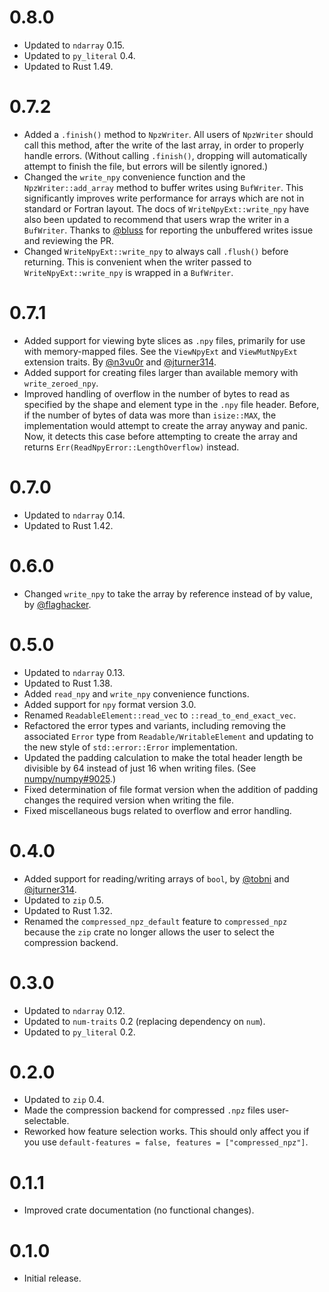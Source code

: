 # 0.8.0

* Updated to `ndarray` 0.15.
* Updated to `py_literal` 0.4.
* Updated to Rust 1.49.

# 0.7.2

* Added a `.finish()` method to `NpzWriter`. All users of `NpzWriter` should
  call this method, after the write of the last array, in order to properly
  handle errors. (Without calling `.finish()`, dropping will automatically
  attempt to finish the file, but errors will be silently ignored.)
* Changed the `write_npy` convenience function and the `NpzWriter::add_array`
  method to buffer writes using `BufWriter`. This significantly improves write
  performance for arrays which are not in standard or Fortran layout. The docs
  of `WriteNpyExt::write_npy` have also been updated to recommend that users
  wrap the writer in a `BufWriter`. Thanks to [@bluss] for reporting the
  unbuffered writes issue and reviewing the PR.
* Changed `WriteNpyExt::write_npy` to always call `.flush()` before returning.
  This is convenient when the writer passed to `WriteNpyExt::write_npy` is
  wrapped in a `BufWriter`.

# 0.7.1

* Added support for viewing byte slices as `.npy` files, primarily for use with
  memory-mapped files. See the `ViewNpyExt` and `ViewMutNpyExt` extension
  traits. By [@n3vu0r] and [@jturner314].
* Added support for creating files larger than available memory with
  `write_zeroed_npy`.
* Improved handling of overflow in the number of bytes to read as specified by
  the shape and element type in the `.npy` file header. Before, if the number
  of bytes of data was more than `isize::MAX`, the implementation would attempt
  to create the array anyway and panic. Now, it detects this case before
  attempting to create the array and returns
  `Err(ReadNpyError::LengthOverflow)` instead.

# 0.7.0

* Updated to `ndarray` 0.14.
* Updated to Rust 1.42.

# 0.6.0

* Changed `write_npy` to take the array by reference instead of by value, by
  [@flaghacker].

# 0.5.0

* Updated to `ndarray` 0.13.
* Updated to Rust 1.38.
* Added `read_npy` and `write_npy` convenience functions.
* Added support for `npy` format version 3.0.
* Renamed `ReadableElement::read_vec` to `::read_to_end_exact_vec`.
* Refactored the error types and variants, including removing the associated
  `Error` type from `Readable/WritableElement` and updating to the new style of
  `std::error::Error` implementation.
* Updated the padding calculation to make the total header length be divisible
  by 64 instead of just 16 when writing files. (See
  [numpy/numpy#9025](https://github.com/numpy/numpy/pull/9025).)
* Fixed determination of file format version when the addition of padding
  changes the required version when writing the file.
* Fixed miscellaneous bugs related to overflow and error handling.

# 0.4.0

* Added support for reading/writing arrays of `bool`, by [@tobni] and
  [@jturner314].
* Updated to `zip` 0.5.
* Updated to Rust 1.32.
* Renamed the `compressed_npz_default` feature to `compressed_npz` because the
  `zip` crate no longer allows the user to select the compression backend.

# 0.3.0

* Updated to `ndarray` 0.12.
* Updated to `num-traits` 0.2 (replacing dependency on `num`).
* Updated to `py_literal` 0.2.

# 0.2.0

* Updated to `zip` 0.4.
* Made the compression backend for compressed `.npz` files user-selectable.
* Reworked how feature selection works. This should only affect you if you use
  `default-features = false, features = ["compressed_npz"]`.

# 0.1.1

* Improved crate documentation (no functional changes).

# 0.1.0

* Initial release.

[@bluss]: https://github.com/bluss/
[@flaghacker]: https://github.com/flaghacker/
[@jturner314]: https://github.com/jturner314/
[@n3vu0r]: https://github.com/n3vu0r/
[@tobni]: https://github.com/tobni/
